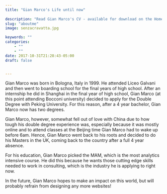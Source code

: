 ```yaml
---
title: "Gian Marco's Life until now"
      
description: "Read Gian Marco's CV - available for download on the Home page"
slug: "aboutme"
image: senzacravatta.jpg

keywords: ""
categories: 
    - ""
    - ""
date: 2017-10-31T21:28:43-05:00
draft: false


--- 
```


Gian Marco was born in Bologna, Italy in 1999. He attended Liceo Galvani and then went to boarding school for the final years of high school. After an internship he did in Shanghai in the final year of high school, Gian Marco (at this point attending Bocconi university) decided to apply for the Double Degree with Peking University. For this reason, after a 4 year bachelor, Gian Marco now has two degrees. 

Gian Marco, however, somewhat fell out of love with China due to how tough his double degree experience was, especially because it was mostly online and to attend classes at the Beijing time Gian Marco had to wake up before 6am. Hence, Gian Marco went back to his roots and decided to do his Masters in the UK, coming back to the country after a full 4 year absence. 

For his education, Gian Marco picked the MAM, which is the most analytics intensive course. He did this because he wants those cutting edge skills needed to work in consulting, which is the industry he is applying to right now. 

In the future, Gian Marco hopes to make an impact on this world, but will probably refrain from designing any more websites!




